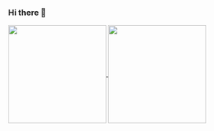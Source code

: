 ### Hi there 👋

<a href="https://github.com/anuraghazra/github-readme-stats">
  <img height=200 align="center" src="https://github-readme-stats-russssls-projects.vercel.app/api?username=russssl&show_icons=true&theme=transparent" />
</a>
<a href="https://github.com/anuraghazra/convoychat">
  <img height=200 align="center" src="https://github-readme-stats-russssls-projects.vercel.app/api/top-langs?username=russssl&layout=compact&card_width=320&theme=transparent" />
</a>
